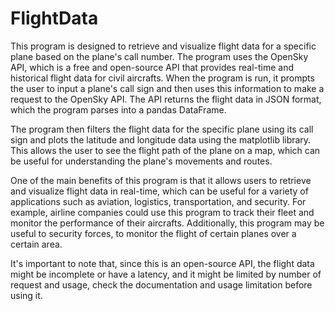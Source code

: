 # FlightData

This program is designed to retrieve and visualize flight data for a specific plane based on the plane's call number. The program uses the OpenSky API, which is a free and open-source API that provides real-time and historical flight data for civil aircrafts. When the program is run, it prompts the user to input a plane's call sign and then uses this information to make a request to the OpenSky API. The API returns the flight data in JSON format, which the program parses into a pandas DataFrame.

The program then filters the flight data for the specific plane using its call sign and plots the latitude and longitude data using the matplotlib library. This allows the user to see the flight path of the plane on a map, which can be useful for understanding the plane's movements and routes.

One of the main benefits of this program is that it allows users to retrieve and visualize flight data in real-time, which can be useful for a variety of applications such as aviation, logistics, transportation, and security. For example, airline companies could use this program to track their fleet and monitor the performance of their aircrafts. Additionally, this program may be useful to security forces, to monitor the flight of certain planes over a certain area.

It's important to note that, since this is an open-source API, the flight data might be incomplete or have a latency, and it might be limited by number of request and usage, check the documentation and usage limitation before using it.
